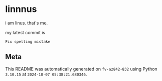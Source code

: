 # linnnus

i am linus. that's me.

my latest commit is

```
Fix spelling mistake
```

## Meta

This README was automatically generated on `fv-az842-832` using Python
`3.10.15` at `2024-10-07 05:38:21.680346`.
